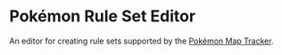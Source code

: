 # Pokémon Rule Set Editor
An editor for creating rule sets supported by the [Pokémon Map Tracker](https://github.com/StefanEnsmann/PokemonMapTracker).